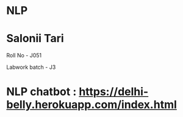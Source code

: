 # NLP

# Salonii Tari

Roll No - J051

Labwork batch - J3


# NLP chatbot : https://delhi-belly.herokuapp.com/index.html

